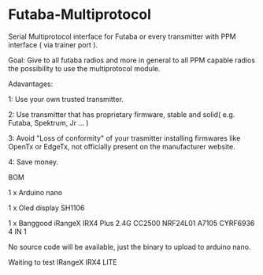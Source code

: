 # Futaba-Multiprotocol
Serial Multiprotocol interface for Futaba or every transmitter with PPM interface ( via trainer port ).

Goal: Give to all futaba radios and more in general to all PPM capable radios the possibility to use the multiprotocol module.

Adavantages: 

1: Use your own trusted transmitter.

2: Use transmitter that has proprietary firmware, stable and solid( e.g. Futaba, Spektrum, Jr ... )

3: Avoid "Loss of conformity" of your trasmitter installing firmwares like OpenTx or EdgeTx, not officially present on the manufacturer website.

4: Save money.

BOM

1 x Arduino nano

1 x Oled display SH1106

1 x Banggood iRangeX IRX4 Plus 2.4G CC2500 NRF24L01 A7105 CYRF6936 4 IN 1

No source code will be available, just the binary to upload to arduino nano.

Waiting to test IRangeX IRX4 LITE
